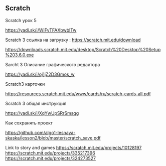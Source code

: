 <h2>Scratch</h2

Scratch урок 5 

https://yadi.sk/i/WIFvTFAXbwblTw

Scratch 3  ссылка на загрузку : https://scratch.mit.edu/download

https://downloads.scratch.mit.edu/desktop/Scratch%20Desktop%20Setup%203.6.0.exe

Sarcht 3 Описание графического редактора

https://yadi.sk/i/oj1jZ2D3Gmos_w

Scratch3 карточки

https://resources.scratch.mit.edu/www/cards/ru/scratch-cards-all.pdf

Scratch 3 общая инструкция

https://yadi.sk/i/XqYwUpSRrSmsqg

Как сохранять проект

https://github.com/algo1-lesnaya-skaska/lesson2/blob/master/scratch_save.pdf

Link to story and games
https://scratch.mit.edu/projects/10128197
https://scratch.mit.edu/projects/335217396
https://scratch.mit.edu/projects/324273527
